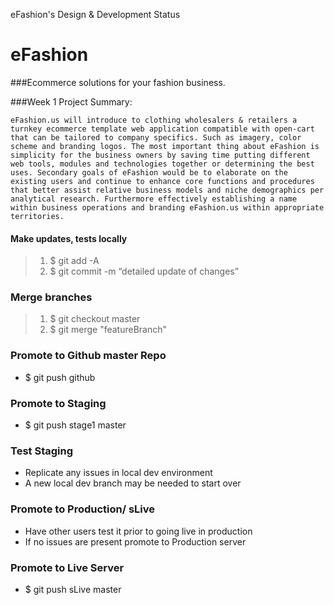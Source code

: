eFashion's Design & Development Status

# eFashion

###Ecommerce solutions for your fashion business.


###Week 1
Project Summary:

	eFashion.us will introduce to clothing wholesalers & retailers a turnkey ecommerce template web application compatible with open-cart that can be tailored to company specifics. Such as imagery, color scheme and branding logos. The most important thing about eFashion is simplicity for the business owners by saving time putting different web tools, modules and technologies together or determining the best uses. Secondary goals of eFashion would be to elaborate on the existing users and continue to enhance core functions and procedures that better assist relative business models and niche demographics per analytical research. Furthermore effectively establishing a name within business operations and branding eFashion.us within appropriate territories.


#### Make updates, tests locally
> 1. $ git add -A
> 2. $ git commit -m “detailed update of changes”

### Merge branches
> 1. $ git checkout master
> 2. $ git  merge "featureBranch"

### Promote to Github master Repo
* $ git push github

### Promote to Staging
* $ git push stage1 master

### Test Staging
* Replicate any issues in local dev environment
* A new local dev branch may be needed to start over

### Promote to Production/ sLive
* Have other users test it prior to going live in production
* If no issues are present promote to Production server

### Promote to Live Server
* $ git push sLive master